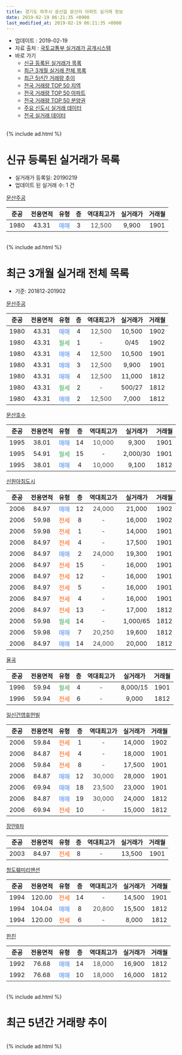 ```yaml
---
title: 경기도 파주시 문산읍 문산리 아파트 실거래 정보
date: 2019-02-19 06:21:35 +0900
last_modified_at: 2019-02-19 06:21:35 +0900
---
```


* 업데이트 : 2019-02-19
* 자료 출처 : [국토교통부 실거래가 공개시스템](http://rt.molit.go.kr)
* 바로 가기
    * [신규 등록된 실거래가 목록](#신규-등록된-실거래가-목록)
    * [최근 3개월 실거래 전체 목록](#최근-3개월-실거래-전체-목록)
    * [최근 5년간 거래량 추이](#최근-5년간-거래량-추이)
    * [전국 거래량 TOP 50 지역](https://inasie.github.io/apt-trade-info/최근-3개월-전국에서-가장-거래가-많이-발생한-지역)
    * [전국 거래량 TOP 50 아파트](https://inasie.github.io/apt-trade-info/최근-3개월-전국에서-가장-거래가-많이-발생한-아파트)
    * [전국 거래량 TOP 50 분양권](https://inasie.github.io/apt-trade-info/최근-3개월-전국에서-가장-거래가-많이-발생한-분양권)
    * [주요 신도시 실거래 데이터](https://inasie.github.io/apt-trade-info/주요-신도시)
    * [전국 실거래 데이터](https://inasie.github.io/apt-trade-info/전국)
<br>
{% include ad.html %}
<br>

# 신규 등록된 실거래가 목록
* 실거래가 등록일: 20190219
* 업데이트 된 실거래 수: 1 건


[문산주공](https://search.naver.com/search.naver?query=%EA%B2%BD%EA%B8%B0%EB%8F%84+%ED%8C%8C%EC%A3%BC%EC%8B%9C+%EB%AC%B8%EC%82%B0%EC%9D%8D+%EB%AC%B8%EC%82%B0%EB%A6%AC+%EB%AC%B8%EC%82%B0%EC%A3%BC%EA%B3%B5)

|준공|전용면적|유형|층|역대최고가|실거래가|거래월|
|:---:|:---:|:---:|:---:|:---:|:---:|:---:|
|1980|43.31|<span style="color:#4285f3">매매</span>|3|<span style="color:#444444">12,500</span>|9,900|1901|


<br>
{% include ad.html %}
<br>

# 최근 3개월 실거래 전체 목록
* 기준: 201812-201902


[문산주공](https://search.naver.com/search.naver?query=%EA%B2%BD%EA%B8%B0%EB%8F%84+%ED%8C%8C%EC%A3%BC%EC%8B%9C+%EB%AC%B8%EC%82%B0%EC%9D%8D+%EB%AC%B8%EC%82%B0%EB%A6%AC+%EB%AC%B8%EC%82%B0%EC%A3%BC%EA%B3%B5)

|준공|전용면적|유형|층|역대최고가|실거래가|거래월|
|:---:|:---:|:---:|:---:|:---:|:---:|:---:|
|1980|43.31|<span style="color:#4285f3">매매</span>|4|<span style="color:#444444">12,500</span>|10,500|1902|
|1980|43.31|<span style="color:#34a853">월세</span>|1|<span style="color:#444444">-</span>|0/45|1902|
|1980|43.31|<span style="color:#4285f3">매매</span>|4|<span style="color:#444444">12,500</span>|10,500|1901|
|1980|43.31|<span style="color:#4285f3">매매</span>|3|<span style="color:#444444">12,500</span>|9,900|1901|
|1980|43.31|<span style="color:#4285f3">매매</span>|4|<span style="color:#444444">12,500</span>|11,000|1812|
|1980|43.31|<span style="color:#34a853">월세</span>|2|<span style="color:#444444">-</span>|500/27|1812|
|1980|43.31|<span style="color:#4285f3">매매</span>|2|<span style="color:#444444">12,500</span>|7,000|1812|

[문산호수](https://search.naver.com/search.naver?query=%EA%B2%BD%EA%B8%B0%EB%8F%84+%ED%8C%8C%EC%A3%BC%EC%8B%9C+%EB%AC%B8%EC%82%B0%EC%9D%8D+%EB%AC%B8%EC%82%B0%EB%A6%AC+%EB%AC%B8%EC%82%B0%ED%98%B8%EC%88%98)

|준공|전용면적|유형|층|역대최고가|실거래가|거래월|
|:---:|:---:|:---:|:---:|:---:|:---:|:---:|
|1995|38.01|<span style="color:#4285f3">매매</span>|14|<span style="color:#444444">10,000</span>|9,300|1901|
|1995|54.91|<span style="color:#34a853">월세</span>|15|<span style="color:#444444">-</span>|2,000/30|1901|
|1995|38.01|<span style="color:#4285f3">매매</span>|4|<span style="color:#444444">10,000</span>|9,100|1812|

[신원아침도시](https://search.naver.com/search.naver?query=%EA%B2%BD%EA%B8%B0%EB%8F%84+%ED%8C%8C%EC%A3%BC%EC%8B%9C+%EB%AC%B8%EC%82%B0%EC%9D%8D+%EB%AC%B8%EC%82%B0%EB%A6%AC+%EC%8B%A0%EC%9B%90%EC%95%84%EC%B9%A8%EB%8F%84%EC%8B%9C)

|준공|전용면적|유형|층|역대최고가|실거래가|거래월|
|:---:|:---:|:---:|:---:|:---:|:---:|:---:|
|2006|84.97|<span style="color:#4285f3">매매</span>|12|<span style="color:#444444">24,000</span>|21,000|1902|
|2006|59.98|<span style="color:#ff5a00">전세</span>|8|<span style="color:#444444">-</span>|16,000|1902|
|2006|59.98|<span style="color:#ff5a00">전세</span>|1|<span style="color:#444444">-</span>|14,000|1901|
|2006|84.97|<span style="color:#ff5a00">전세</span>|4|<span style="color:#444444">-</span>|17,500|1901|
|2006|84.97|<span style="color:#4285f3">매매</span>|2|<span style="color:#444444">24,000</span>|19,300|1901|
|2006|84.97|<span style="color:#ff5a00">전세</span>|15|<span style="color:#444444">-</span>|16,000|1901|
|2006|84.97|<span style="color:#ff5a00">전세</span>|12|<span style="color:#444444">-</span>|16,000|1901|
|2006|84.97|<span style="color:#ff5a00">전세</span>|5|<span style="color:#444444">-</span>|16,000|1901|
|2006|84.97|<span style="color:#ff5a00">전세</span>|4|<span style="color:#444444">-</span>|16,000|1901|
|2006|84.97|<span style="color:#ff5a00">전세</span>|13|<span style="color:#444444">-</span>|17,000|1812|
|2006|59.98|<span style="color:#34a853">월세</span>|14|<span style="color:#444444">-</span>|1,000/65|1812|
|2006|59.98|<span style="color:#4285f3">매매</span>|7|<span style="color:#444444">20,250</span>|19,600|1812|
|2006|84.97|<span style="color:#4285f3">매매</span>|14|<span style="color:#444444">24,000</span>|20,000|1812|

[율곡](https://search.naver.com/search.naver?query=%EA%B2%BD%EA%B8%B0%EB%8F%84+%ED%8C%8C%EC%A3%BC%EC%8B%9C+%EB%AC%B8%EC%82%B0%EC%9D%8D+%EB%AC%B8%EC%82%B0%EB%A6%AC+%EC%9C%A8%EA%B3%A1)

|준공|전용면적|유형|층|역대최고가|실거래가|거래월|
|:---:|:---:|:---:|:---:|:---:|:---:|:---:|
|1996|59.94|<span style="color:#34a853">월세</span>|4|<span style="color:#444444">-</span>|8,000/15|1901|
|1996|59.94|<span style="color:#ff5a00">전세</span>|6|<span style="color:#444444">-</span>|9,000|1812|

[일신건영휴먼빌](https://search.naver.com/search.naver?query=%EA%B2%BD%EA%B8%B0%EB%8F%84+%ED%8C%8C%EC%A3%BC%EC%8B%9C+%EB%AC%B8%EC%82%B0%EC%9D%8D+%EB%AC%B8%EC%82%B0%EB%A6%AC+%EC%9D%BC%EC%8B%A0%EA%B1%B4%EC%98%81%ED%9C%B4%EB%A8%BC%EB%B9%8C)

|준공|전용면적|유형|층|역대최고가|실거래가|거래월|
|:---:|:---:|:---:|:---:|:---:|:---:|:---:|
|2006|59.84|<span style="color:#ff5a00">전세</span>|1|<span style="color:#444444">-</span>|14,000|1902|
|2006|84.87|<span style="color:#ff5a00">전세</span>|4|<span style="color:#444444">-</span>|18,000|1901|
|2006|59.84|<span style="color:#ff5a00">전세</span>|8|<span style="color:#444444">-</span>|17,500|1901|
|2006|84.87|<span style="color:#4285f3">매매</span>|12|<span style="color:#444444">30,000</span>|28,000|1901|
|2006|69.94|<span style="color:#4285f3">매매</span>|18|<span style="color:#444444">23,500</span>|23,000|1901|
|2006|84.87|<span style="color:#4285f3">매매</span>|19|<span style="color:#444444">30,000</span>|24,000|1812|
|2006|69.94|<span style="color:#ff5a00">전세</span>|10|<span style="color:#444444">-</span>|15,000|1812|

[장안8차](https://search.naver.com/search.naver?query=%EA%B2%BD%EA%B8%B0%EB%8F%84+%ED%8C%8C%EC%A3%BC%EC%8B%9C+%EB%AC%B8%EC%82%B0%EC%9D%8D+%EB%AC%B8%EC%82%B0%EB%A6%AC+%EC%9E%A5%EC%95%888%EC%B0%A8)

|준공|전용면적|유형|층|역대최고가|실거래가|거래월|
|:---:|:---:|:---:|:---:|:---:|:---:|:---:|
|2003|84.97|<span style="color:#ff5a00">전세</span>|8|<span style="color:#444444">-</span>|13,500|1901|

[청도훼미리맨션](https://search.naver.com/search.naver?query=%EA%B2%BD%EA%B8%B0%EB%8F%84+%ED%8C%8C%EC%A3%BC%EC%8B%9C+%EB%AC%B8%EC%82%B0%EC%9D%8D+%EB%AC%B8%EC%82%B0%EB%A6%AC+%EC%B2%AD%EB%8F%84%ED%9B%BC%EB%AF%B8%EB%A6%AC%EB%A7%A8%EC%85%98)

|준공|전용면적|유형|층|역대최고가|실거래가|거래월|
|:---:|:---:|:---:|:---:|:---:|:---:|:---:|
|1994|120.00|<span style="color:#ff5a00">전세</span>|14|<span style="color:#444444">-</span>|14,500|1901|
|1994|104.04|<span style="color:#4285f3">매매</span>|8|<span style="color:#444444">20,800</span>|15,500|1812|
|1994|120.00|<span style="color:#ff5a00">전세</span>|6|<span style="color:#444444">-</span>|8,000|1812|

[한진](https://search.naver.com/search.naver?query=%EA%B2%BD%EA%B8%B0%EB%8F%84+%ED%8C%8C%EC%A3%BC%EC%8B%9C+%EB%AC%B8%EC%82%B0%EC%9D%8D+%EB%AC%B8%EC%82%B0%EB%A6%AC+%ED%95%9C%EC%A7%84)

|준공|전용면적|유형|층|역대최고가|실거래가|거래월|
|:---:|:---:|:---:|:---:|:---:|:---:|:---:|
|1992|76.68|<span style="color:#4285f3">매매</span>|14|<span style="color:#444444">18,000</span>|16,900|1812|
|1992|76.68|<span style="color:#4285f3">매매</span>|10|<span style="color:#444444">18,000</span>|16,000|1812|


<br>
{% include ad.html %}
<br>

# 최근 5년간 거래량 추이


<div style="width:100%;">
    <canvas id="deal_progress" height="200"></canvas>
</div>

<script>
new Chart(document.getElementById("deal_progress"), {
    type: 'line',
    data: {
        labels: ['201402','201403','201404','201405','201406','201407','201408','201409','201410','201411','201412','201501','201502','201503','201504','201505','201506','201507','201508','201509','201510','201511','201512','201601','201602','201603','201604','201605','201606','201607','201608','201609','201610','201611','201612','201701','201702','201703','201704','201705','201706','201707','201708','201709','201710','201711','201712','201801','201802','201803','201804','201805','201806','201807','201808','201809','201810','201811','201812','201901','201902'],
        datasets: [{
            label: '매매',
            pointRadius: 1,
            data: [26, 15, 13, 5, 14, 20, 12, 14, 26, 10, 11, 12, 10, 19, 26, 18, 25, 16, 15, 21, 25, 13, 14, 17, 16, 19, 17, 21, 32, 30, 25, 13, 29, 12, 17, 8, 22, 13, 26, 26, 18, 19, 20, 13, 18, 13, 8, 14, 13, 18, 12, 29, 15, 12, 9, 8, 17, 6, 9, 6, 2],
            borderColor: "rgba(255, 201, 14, 1)",
            backgroundColor: "rgba(255, 201, 14, 0.5)",
            fill: false,
            lineTension: 0
        },{
            label: '전월세',
            pointRadius: 1,
            data: [16, 16, 15, 13, 14, 17, 25, 10, 32, 17, 13, 16, 15, 19, 21, 15, 14, 14, 13, 11, 18, 15, 9, 12, 13, 13, 17, 14, 14, 12, 22, 16, 19, 17, 12, 7, 12, 17, 15, 20, 8, 16, 8, 11, 13, 9, 7, 7, 12, 12, 8, 8, 16, 13, 10, 10, 8, 9, 6, 12, 3],
            borderColor: "rgba(0, 141, 185, 1)",
            backgroundColor: "rgba(0, 141, 185, 0.5)",
            fill: false,
            lineTension: 0
        }
        ]
    },
    options: {
        responsive: true,
        title: {
            display: false
        },
        tooltips: {
            mode: 'index',
            intersect: false
        },
        hover: {
            mode: 'nearest',
            intersect: true
        },
        scales: {
            xAxes: [{
                display: true,
                scaleLabel: {
                    display: true,
                    labelString: '년/월'
                }
            }],
            yAxes: [{
                display: true,
                ticks: {
                    suggestedMin: 0,
                },
                scaleLabel: {
                    display: true,
                    labelString: '실거래 수'
                }
            }]
        }
    }
});

</script>


<br>
{% include ad.html %}
<br>

